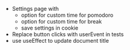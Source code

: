 - Settings page with
  - option for custom time for pomodoro
  - option for custom time for break
  - save settings in cookie
- Replace button clicks with userEvent in tests
- use useEffect to update document title